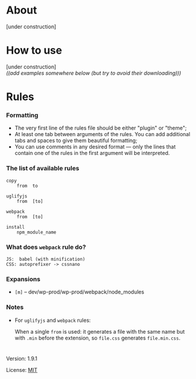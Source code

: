 # About

[under construction]

# How to use

[under construction]  
*((add examples somewhere below (but try to avoid their downloading)))* 

# Rules

### Formatting

- The very first line of the rules file should be either "plugin" or "theme";
- At least one tab between arguments of the rules. You can add additional tabs and spaces to give them beautiful formatting;
- You can use comments in any desired format — only the lines that contain one of the rules in the first argument will be interpreted.

### The list of available rules

    copy
        from  to

    uglifyjs
        from  [to]

    webpack
        from  [to]

    install
        npm_module_name

### What does `webpack` rule do?
 
    JS:  babel (with minification)
    CSS: autoprefixer -> cssnano

### Expansions

* `[m]` – dev/wp-prod/wp-prod/webpack/node_modules

### Notes

  - For `uglifyjs` and `webpack` rules:   

    When a single `from` is used: it generates a file 
    with the same name but with `.min` before the extension,
    so `file.css` generates `file.min.css`.

#

Version: 1.9.1

License: [MIT](https://github.com/vladlu/wp-prod/blob/master/LICENSE)
